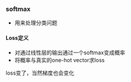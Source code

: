 ### softmax

* 用来处理分类问题

#### Loss定义

* 对通过线性层的输出通过一个softmax变成概率
* 将概率与真实的one-hot vector求loss

loss变了，当然梯度也会变化

